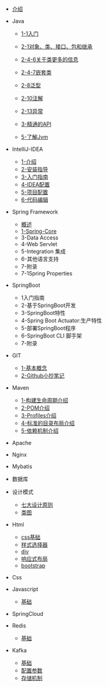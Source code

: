 * [介绍](/introduce)

* Java

  * [1-1入门](java/1/1-1入门.md)
  * [2-1对象、类、接口、包和继承](/java/2/2-1对象-类-接口-包-集成)

  * [2-4-6关于类更多的信息](/java/2/2-4-6关于类更多的信息)
  * [2-4-7嵌套类](/java/2/2-4-7嵌套类)

  * [2-8泛型](/java/2/2-8-1介绍泛型)
  * [2-10注解](/java/2/2-10注解)
  * [2-13异常](/java/2/2-13-1异常是什么)

  * [3-精通的API](/java/3/3-1-1了解集合层次结构)
  * [5-了解Jvm](/java/5/5-1JDK核心工具/5-1-1介绍JDK的核心工具)

* IntelliJ-IDEA

  * [1-介绍](/intellij-idea/介绍)
  * [2-安装指导](/intellij-idea/安装指导/2-1安装)
   * [3-入门指南](/intellij-idea/3-入门指南/3-1用户界面﻿)
   * [4-IDEA配置](/intellij-idea/1-2IDE配置/1-2-1配置IDE.md)
   * [5-项目配置](/ntellij-idea/1-2Project配置/1-2-1概述.md)
   * [6-代码编辑](/ntellij-idea/1-3编写和编辑源代码/1-3-1概述.md)

* Spring Framework

  * [概述](/spring-framework/0-overview)
  * [1-Spring-Core](/spring-framework/core/1-IoC容器/1-1-1SpringIoC容器和Bean简介)
  * 3-Data Access
  * 4-Web Servlet
  * 5-Integration 集成
  * 6-其他语言支持
  * 7-附录
  * 7-1Spring Properties

* SpringBoot

  * 1入门指南
  * 2-基于SpringBoot开发
  * 3-SpringBoot特性
  * 4-Spring Boot Actuator:生产特性
  * 5-部署SpringBoot程序
  * 6-SpringBoot CLI 脚手架
  * 7-附录

* GIT

  * [1-基本概念](/git/1-Git-About)
  * [2-Github小抄笔记](/git/2-github-cheat-sheet)

* Maven

  * [1-构建生命周期介绍](/maven/1-Build-Lifecycle)
  * [2-POM介绍](/maven/2-POM)
  * [3-Profiles介绍](/maven/3-Profiles)
  * [4-标准的目录布局介绍](/maven/4-Standard-Directory-Layout)
  * [5-依赖机制介绍](/maven/5-Dependency)

* Apache

* Nginx

* Mybatis

* 数据库

* 设计模式

  * [七大设计原则](/designparent/seven-principles)
  * [类图](/designparent/UML/class-image)

* Html

  * [css基础](/html-css/css-base)
  * [样式选择器](/html-css/css-selector)
  * [div](/html-css/div)
  * [响应式布局](/html-css/Bootstrap)
  * [bootstrap](/html-css/Responsive-Layout)

* Css

* Javascript

  * [基础](/javascript/base)

* SpringCloud

* Redis

  * [基础](/redis/base)

* Kafka

  * [基础](/kafka/base)
  * [配置参数](/kafka/config)
  * [存储机制](/kafka/storage)